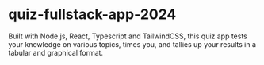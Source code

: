 # quiz-fullstack-app-2024

Built with Node.js, React, Typescript and TailwindCSS, this quiz app tests your knowledge on various topics, times you, and tallies up your results in a tabular and graphical format.
